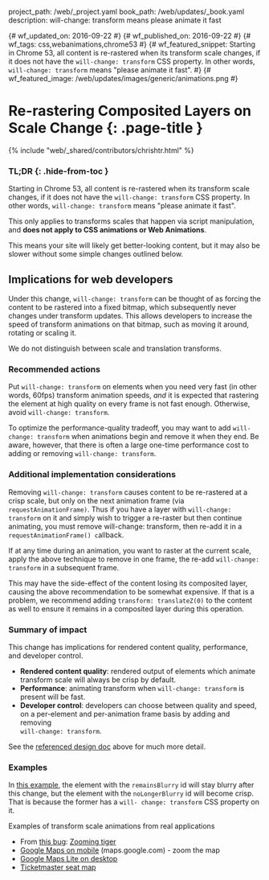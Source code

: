 project_path: /web/_project.yaml
book_path: /web/updates/_book.yaml
description: will-change: transform means please animate it fast

{# wf_updated_on: 2016-09-22 #}
{# wf_published_on: 2016-09-22 #}
{# wf_tags: css,webanimations,chrome53 #}
{# wf_featured_snippet: Starting in Chrome 53, all content is re-rastered when its transform scale changes, if it does not have the <code>will-change: transform</code> CSS property. In other words, <code>will-change: transform</code> means "please animate it fast". #}
{# wf_featured_image: /web/updates/images/generic/animations.png #}

# Re-rastering Composited Layers on Scale Change {: .page-title }

{% include "web/_shared/contributors/chrishtr.html" %}

### TL;DR {: .hide-from-toc }

Starting in Chrome 53, all content is re-rastered when its transform scale
changes, if it does not have the `will-change: transform` CSS property. In
other words, `will-change: transform` means "please animate it fast".

This only applies to transforms scales that happen via script manipulation, and
**does not apply to CSS animations or Web Animations**.

This means your site will likely get better-looking content, but it may also be
slower without some simple changes outlined below.

## Implications for web developers

Under this change, `will-change: transform` can be thought of as forcing the
content to be rastered into a fixed bitmap, which subsequently never changes
under transform updates. This allows developers to increase the speed of
transform animations on that bitmap, such as moving it around, rotating or
scaling it.

We do not distinguish between scale and translation transforms.

### Recommended actions

Put `will-change: transform` on elements when you need very fast (in other
words, 60fps) transform animation speeds, *and* it is expected that rastering
the element at high quality on every frame is not fast enough. Otherwise, avoid
`will-change: transform`.

To optimize the performance-quality tradeoff, you may want to add `will-change:
transform` when animations begin and remove it when they end. Be aware, however,
that there is often a large one-time performance cost to adding or removing
`will-change: transform`.

### Additional implementation considerations

Removing `will-change: transform` causes content to be re-rastered at a crisp
scale, but only on the next animation frame (via `requestAnimationFrame)`. Thus
if you have a layer with `will-change: transform` on it and simply wish to
trigger a re-raster but then continue animating, you must remove will-change:
transform, then re-add it in a `requestAnimationFrame() c`allback.

If at any time during an animation, you want to raster at the current scale,
apply the above technique to remove in one frame, the re-add `will-change:
transform` in a subsequent frame.

This may have the side-effect of the content losing its composited layer,
causing the above recommendation to be somewhat expensive. If that is a problem,
we recommend adding `transform: translateZ(0)` to the content as well to ensure
it remains in a composited layer during this operation.

### Summary of impact

This change has implications for rendered content quality, performance, and
developer control.

+  **Rendered content quality**: rendered output of elements which animate
   transform scale will always be crisp by default.
+  **Performance**: animating transform when `will-change: transform` is
   present will be fast.
+  **Developer control**: developers can choose between quality and speed, on
   a per-element and per-animation frame basis by adding and removing  
   `will-change: transform`.

See the [referenced design doc](https://docs.google.com/document/d/1CsDfsMxZaM094VhTDrHXF86_rmFnpjM8xL3iEh7HWgg/edit) above for much more detail.

### Examples

In [this example](http://output.jsbin.com/yadilojopa), the element with the
`remainsBlurry` id will stay blurry after this change, but the element with the
`noLongerBlurry` id will become crisp. That is because the former has a `will-
change: transform` CSS property on it.

Examples of transform scale animations from real applications

+  From [this bug](https://bugs.chromium.org/p/chromium/issues/detail?id=600482): [Zooming tiger](https://jsfiddle.net/s9rqa2t8/2/)
+  [Google Maps on mobile](http://maps.google.com) (maps.google.com) - zoom the map
+  [Google Maps Lite on desktop](https://www.google.com/maps/@37.794656,-122.3908455,16z?force=lite) 
+  [Ticketmaster seat map](http://www1.ticketmaster.com/nba-finals-game-4-warriors-watch-oakland-california-06-10-2016/event/1C0050C2D72071FD?artistid=805946&majorcatid=10004&minorcatid=7)
